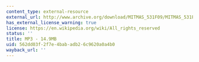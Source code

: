 ```yaml
---
content_type: external-resource
external_url: http://www.archive.org/download/MITMAS_531F09/MITMAS_531F09_lec01_2.mp3
has_external_license_warning: true
license: https://en.wikipedia.org/wiki/All_rights_reserved
status: ''
title: MP3 - 14.9MB
uid: 562dd03f-2f7e-4bab-adb2-6c9620a0a4b0
wayback_url: ''
---
```

